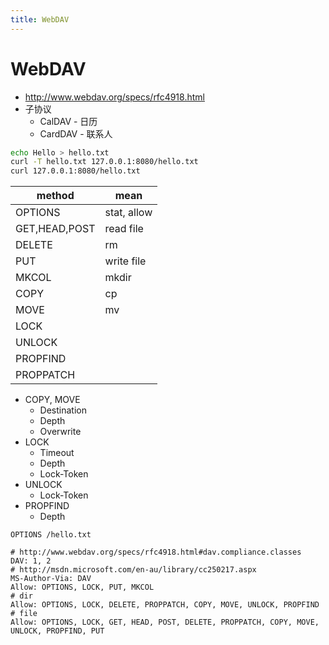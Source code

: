 ```yaml
---
title: WebDAV
---
```


# WebDAV

- http://www.webdav.org/specs/rfc4918.html
- 子协议
  - CalDAV - 日历
  - CardDAV - 联系人

```bash
echo Hello > hello.txt
curl -T hello.txt 127.0.0.1:8080/hello.txt
curl 127.0.0.1:8080/hello.txt
```

| method        | mean        |
| ------------- | ----------- |
| OPTIONS       | stat, allow |
| GET,HEAD,POST | read file   |
| DELETE        | rm          |
| PUT           | write file  |
| MKCOL         | mkdir       |
| COPY          | cp          |
| MOVE          | mv          |
| LOCK          |
| UNLOCK        |
| PROPFIND      |
| PROPPATCH     |

- COPY, MOVE
  - Destination
  - Depth
  - Overwrite
- LOCK
  - Timeout
  - Depth
  - Lock-Token
- UNLOCK
  - Lock-Token
- PROPFIND
  - Depth

```http
OPTIONS /hello.txt

# http://www.webdav.org/specs/rfc4918.html#dav.compliance.classes
DAV: 1, 2
# http://msdn.microsoft.com/en-au/library/cc250217.aspx
MS-Author-Via: DAV
Allow: OPTIONS, LOCK, PUT, MKCOL
# dir
Allow: OPTIONS, LOCK, DELETE, PROPPATCH, COPY, MOVE, UNLOCK, PROPFIND
# file
Allow: OPTIONS, LOCK, GET, HEAD, POST, DELETE, PROPPATCH, COPY, MOVE, UNLOCK, PROPFIND, PUT
```

